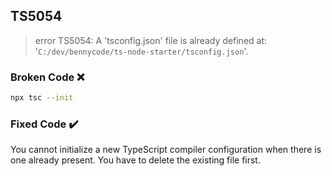 ## TS5054

> error TS5054: A 'tsconfig.json' file is already defined at: '`C:/dev/bennycode/ts-node-starter/tsconfig.json`'.

### Broken Code ❌

```bash
npx tsc --init
```

### Fixed Code ✔️

You cannot initialize a new TypeScript compiler configuration when there is one already present. You have to delete the existing file first.
